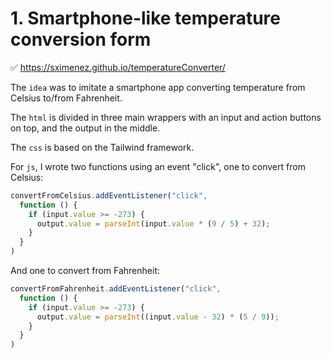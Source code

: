 # 1. Smartphone-like temperature conversion form

✅ https://sximenez.github.io/temperatureConverter/


The ```idea``` was to imitate a smartphone app converting temperature from Celsius to/from Fahrenheit.

The ```html``` is divided in three main wrappers with an input and action buttons on top, and the output in the middle.

The ```css``` is based on the Tailwind framework.

For ```js```, I wrote two functions using an event "click", one to convert from Celsius:

```Javascript
convertFromCelsius.addEventListener("click",
  function () {
    if (input.value >= -273) {
      output.value = parseInt(input.value * (9 / 5) + 32);
    }
  }
)
```

And one to convert from Fahrenheit:

```Javascript
convertFromFahrenheit.addEventListener("click",
  function () {
    if (input.value >= -273) {
      output.value = parseInt((input.value - 32) * (5 / 9));
    }
  }
)
```
